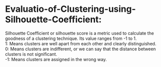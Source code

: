 # Evaluatio-of-Clustering-using-Silhouette-Coefficient:
Silhouette Coefficient or silhouette score is a metric used to calculate the goodness of a clustering technique. Its value ranges from -1 to 1.</br >
1: Means clusters are well apart from each other and clearly distinguished.</br >
0: Means clusters are indifferent, or we can say that the distance between clusters is not significant.</br >
-1: Means clusters are assigned in the wrong way.</br >
